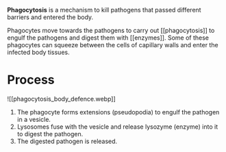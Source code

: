 **Phagocytosis** is a mechanism to kill pathogens that passed different barriers and entered the body.

<span class="hi-blue">Phagocytes</span> move towards the pathogens to carry out [[phagocytosis]] to <span class="hi-green">engulf</span> the pathogens and <span class="hi-green">digest</span> them with [[enzymes]]. Some of these phagocytes can <span class="hi-green">squeeze between the cells of capillary walls</span> and enter the infected body tissues.

# Process
![[phagocytosis_body_defence.webp]]
1. The phagocyte forms extensions (<span class="hi-blue">pseudopodia</span>) to engulf the pathogen in a <span class="hi-blue">vesicle</span>.
2. <span class="hi-blue">Lysosomes</span> fuse with the vesicle and release <span class="hi-blue">lysozyme</span> (enzyme) into it to digest the pathogen.
3. The digested pathogen is released.
